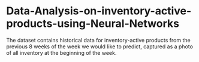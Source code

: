 # Data-Analysis-on-inventory-active-products-using-Neural-Networks
The dataset contains historical data for inventory-active products from the previous 8 weeks of the week we would like to predict, captured as a photo of all inventory at the beginning of the week.

